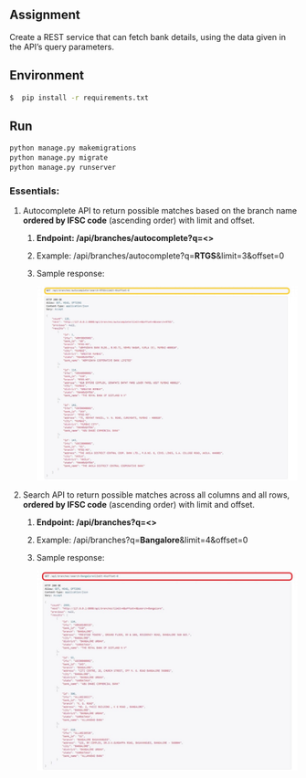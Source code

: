 ## Assignment
 Create a REST service that can fetch bank details, using the data given in the API’s query parameters.

## Environment

```sh
$  pip install -r requirements.txt
```


## Run


```python
python manage.py makemigrations
python manage.py migrate
python manage.py runserver
```
### Essentials:

1. Autocomplete API to return possible matches based on the branch name **ordered by IFSC code** (ascending order) with limit and offset.
    1. **Endpoint: /api/branches/autocomplete?q=<>**
    2. Example: /api/branches/autocomplete?q=**RTGS**&limit=3&offset=0
    3. Sample response:

       ![bank](bank.jpeg)

2. Search API to return possible matches across all columns and all rows, **ordered by IFSC code** (ascending order) with limit and offset.
     1. **Endpoint: /api/branches?q=<>**
     2. Example: /api/branches?q=**Bangalore**&limit=4&offset=0
     3. Sample response:
     
        ![bankbranches](bank_branches.jpeg)
